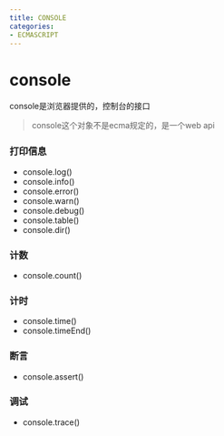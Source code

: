 ```yaml
---
title: CONSOLE
categories:
- ECMASCRIPT
---
```


# console

console是浏览器提供的，控制台的接口

> console这个对象不是ecma规定的，是一个web api

### 打印信息
- console.log()
- console.info()
- console.error()
- console.warn()
- console.debug()
- console.table()
- console.dir()

### 计数
- console.count()

### 计时
- console.time()
- console.timeEnd()

### 断言
- console.assert()

### 调试
- console.trace()